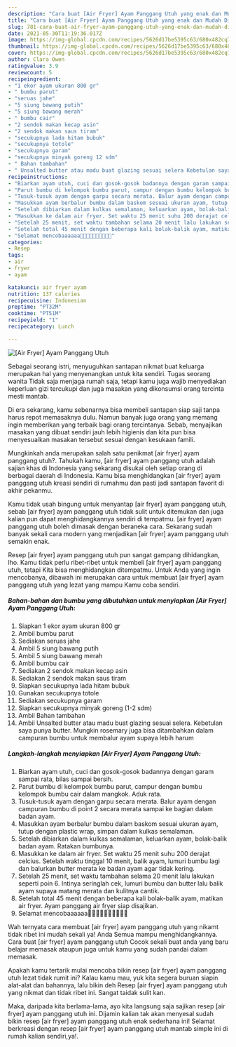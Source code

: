```yaml
---
description: "Cara buat [Air Fryer] Ayam Panggang Utuh yang enak dan Mudah Dibuat"
title: "Cara buat [Air Fryer] Ayam Panggang Utuh yang enak dan Mudah Dibuat"
slug: 781-cara-buat-air-fryer-ayam-panggang-utuh-yang-enak-dan-mudah-dibuat
date: 2021-05-30T11:19:36.017Z
image: https://img-global.cpcdn.com/recipes/5626d17be5395c63/680x482cq70/air-fryer-ayam-panggang-utuh-foto-resep-utama.jpg
thumbnail: https://img-global.cpcdn.com/recipes/5626d17be5395c63/680x482cq70/air-fryer-ayam-panggang-utuh-foto-resep-utama.jpg
cover: https://img-global.cpcdn.com/recipes/5626d17be5395c63/680x482cq70/air-fryer-ayam-panggang-utuh-foto-resep-utama.jpg
author: Clara Owen
ratingvalue: 3.9
reviewcount: 5
recipeingredient:
- "1 ekor ayam ukuran 800 gr"
- " bumbu parut"
- "seruas jahe"
- "5 siung bawang putih"
- "5 siung bawang merah"
- " bumbu cair"
- "2 sendok makan kecap asin"
- "2 sendok makan saus tiram"
- "secukupnya lada hitam bubuk"
- "secukupnya totole"
- "secukupnya garam"
- "secukupnya minyak goreng 12 sdm"
- " Bahan tambahan"
- " Unsalted butter atau madu buat glazing sesuai selera Kebetulan saya punya butter Mungkin rosemary juga bisa ditambahkan dalam campuran bumbu untuk membalur ayam supaya lebih harum"
recipeinstructions:
- "Biarkan ayam utuh, cuci dan gosok-gosok badannya dengan garam sampai rata, bilas sampai bersih."
- "Parut bumbu di kelompok bumbu parut, campur dengan bumbu kelompok bumbu cair dalam mangkok. Aduk rata."
- "Tusuk-tusuk ayam dengan garpu secara merata. Balur ayam dengan campuran bumbu di point 2 secara merata sampai ke bagian dalam badan ayam."
- "Masukkan ayam berbalur bumbu dalam baskom sesuai ukuran ayam, tutup dengan plastic wrap, simpan dalam kulkas semalaman."
- "Setelah dibiarkan dalam kulkas semalaman, keluarkan ayam, bolak-balik badan ayam. Ratakan bumbunya."
- "Masukkan ke dalam air fryer. Set waktu 25 menit suhu 200 derajat celcius. Setelah waktu tinggal 10 menit, balik ayam, lumuri bumbu lagi dan balurkan butter merata ke badan ayam agar tidak kering."
- "Setelah 25 menit, set waktu tambahan selama 20 menit lalu lakukan seperti poin 6. Intinya seringlah cek, lumuri bumbu dan butter lalu balik ayam supaya matang merata dan kulitnya cantik."
- "Setelah total 45 menit dengan beberapa kali bolak-balik ayam, matikan air fryer. Ayam panggang air fryer siap disajikan."
- "Selamat mencobaaaaaa👍🏻👍🏻👍🏻😘😘😘😘"
categories:
- Resep
tags:
- air
- fryer
- ayam

katakunci: air fryer ayam 
nutrition: 137 calories
recipecuisine: Indonesian
preptime: "PT32M"
cooktime: "PT51M"
recipeyield: "1"
recipecategory: Lunch

---
```



![[Air Fryer] Ayam Panggang Utuh](https://img-global.cpcdn.com/recipes/5626d17be5395c63/680x482cq70/air-fryer-ayam-panggang-utuh-foto-resep-utama.jpg)

Sebagai seorang istri, menyuguhkan santapan nikmat buat keluarga merupakan hal yang menyenangkan untuk kita sendiri. Tugas seorang  wanita Tidak saja menjaga rumah saja, tetapi kamu juga wajib menyediakan keperluan gizi tercukupi dan juga masakan yang dikonsumsi orang tercinta mesti mantab.

Di era  sekarang, kamu sebenarnya bisa membeli santapan siap saji tanpa harus repot memasaknya dulu. Namun banyak juga orang yang memang ingin memberikan yang terbaik bagi orang tercintanya. Sebab, menyajikan masakan yang dibuat sendiri jauh lebih higienis dan kita pun bisa menyesuaikan masakan tersebut sesuai dengan kesukaan famili. 



Mungkinkah anda merupakan salah satu penikmat [air fryer] ayam panggang utuh?. Tahukah kamu, [air fryer] ayam panggang utuh adalah sajian khas di Indonesia yang sekarang disukai oleh setiap orang di berbagai daerah di Indonesia. Kamu bisa menghidangkan [air fryer] ayam panggang utuh kreasi sendiri di rumahmu dan pasti jadi santapan favorit di akhir pekanmu.

Kamu tidak usah bingung untuk menyantap [air fryer] ayam panggang utuh, sebab [air fryer] ayam panggang utuh tidak sulit untuk ditemukan dan juga kalian pun dapat menghidangkannya sendiri di tempatmu. [air fryer] ayam panggang utuh boleh dimasak dengan beraneka cara. Sekarang sudah banyak sekali cara modern yang menjadikan [air fryer] ayam panggang utuh semakin enak.

Resep [air fryer] ayam panggang utuh pun sangat gampang dihidangkan, lho. Kamu tidak perlu ribet-ribet untuk membeli [air fryer] ayam panggang utuh, tetapi Kita bisa menghidangkan ditempatmu. Untuk Anda yang ingin mencobanya, dibawah ini merupakan cara untuk membuat [air fryer] ayam panggang utuh yang lezat yang mampu Kamu coba sendiri.

<!--inarticleads1-->

##### Bahan-bahan dan bumbu yang dibutuhkan untuk menyiapkan [Air Fryer] Ayam Panggang Utuh:

1. Siapkan 1 ekor ayam ukuran 800 gr
1. Ambil  bumbu parut
1. Sediakan seruas jahe
1. Ambil 5 siung bawang putih
1. Ambil 5 siung bawang merah
1. Ambil  bumbu cair
1. Sediakan 2 sendok makan kecap asin
1. Sediakan 2 sendok makan saus tiram
1. Siapkan secukupnya lada hitam bubuk
1. Gunakan secukupnya totole
1. Sediakan secukupnya garam
1. Siapkan secukupnya minyak goreng (1-2 sdm)
1. Ambil  Bahan tambahan
1. Ambil  Unsalted butter atau madu buat glazing sesuai selera. Kebetulan saya punya butter. Mungkin rosemary juga bisa ditambahkan dalam campuran bumbu untuk membalur ayam supaya lebih harum




<!--inarticleads2-->

##### Langkah-langkah menyiapkan [Air Fryer] Ayam Panggang Utuh:

1. Biarkan ayam utuh, cuci dan gosok-gosok badannya dengan garam sampai rata, bilas sampai bersih.
1. Parut bumbu di kelompok bumbu parut, campur dengan bumbu kelompok bumbu cair dalam mangkok. Aduk rata.
1. Tusuk-tusuk ayam dengan garpu secara merata. Balur ayam dengan campuran bumbu di point 2 secara merata sampai ke bagian dalam badan ayam.
1. Masukkan ayam berbalur bumbu dalam baskom sesuai ukuran ayam, tutup dengan plastic wrap, simpan dalam kulkas semalaman.
1. Setelah dibiarkan dalam kulkas semalaman, keluarkan ayam, bolak-balik badan ayam. Ratakan bumbunya.
1. Masukkan ke dalam air fryer. Set waktu 25 menit suhu 200 derajat celcius. Setelah waktu tinggal 10 menit, balik ayam, lumuri bumbu lagi dan balurkan butter merata ke badan ayam agar tidak kering.
1. Setelah 25 menit, set waktu tambahan selama 20 menit lalu lakukan seperti poin 6. Intinya seringlah cek, lumuri bumbu dan butter lalu balik ayam supaya matang merata dan kulitnya cantik.
1. Setelah total 45 menit dengan beberapa kali bolak-balik ayam, matikan air fryer. Ayam panggang air fryer siap disajikan.
1. Selamat mencobaaaaaa👍🏻👍🏻👍🏻😘😘😘😘




Wah ternyata cara membuat [air fryer] ayam panggang utuh yang nikamt tidak ribet ini mudah sekali ya! Anda Semua mampu menghidangkannya. Cara buat [air fryer] ayam panggang utuh Cocok sekali buat anda yang baru belajar memasak ataupun juga untuk kamu yang sudah pandai dalam memasak.

Apakah kamu tertarik mulai mencoba bikin resep [air fryer] ayam panggang utuh lezat tidak rumit ini? Kalau kamu mau, yuk kita segera buruan siapin alat-alat dan bahannya, lalu bikin deh Resep [air fryer] ayam panggang utuh yang nikmat dan tidak ribet ini. Sangat taidak sulit kan. 

Maka, daripada kita berlama-lama, ayo kita langsung saja sajikan resep [air fryer] ayam panggang utuh ini. Dijamin kalian tak akan menyesal sudah bikin resep [air fryer] ayam panggang utuh enak sederhana ini! Selamat berkreasi dengan resep [air fryer] ayam panggang utuh mantab simple ini di rumah kalian sendiri,ya!.

